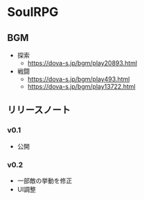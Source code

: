 # SoulRPG

## BGM
- 探索
    - https://dova-s.jp/bgm/play20893.html
- 戦闘
    - https://dova-s.jp/bgm/play493.html
    - https://dova-s.jp/bgm/play13722.html

## リリースノート
### v0.1
- 公開
### v0.2
- 一部敵の挙動を修正
- UI調整
